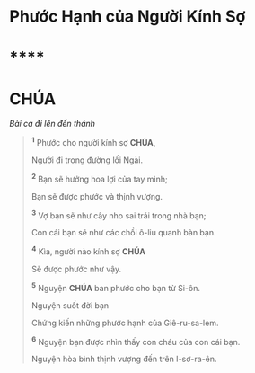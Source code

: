 # Phước Hạnh của Người Kính Sợ

# \*\*\*\*

# CHÚA

_Bài ca đi lên đền thánh_

> <sup><b>1</b></sup> Phước cho người kính sợ **CHÚA**,
>
> Người đi trong đường lối Ngài.
>
> <sup><b>2</b></sup> Bạn sẽ hưởng hoa lợi của tay mình;
>
> Bạn sẽ được phước và thịnh vượng.
>
> <sup><b>3</b></sup> Vợ bạn sẽ như cây nho sai trái trong nhà bạn;
>
> Con cái bạn sẽ như các chồi ô-liu quanh bàn bạn.
>
> <sup><b>4</b></sup> Kìa, người nào kính sợ **CHÚA**
>
> Sẽ được phước như vậy.
>
> <sup><b>5</b></sup> Nguyện **CHÚA** ban phước cho bạn từ Si-ôn.
>
> Nguyện suốt đời bạn
>
> Chứng kiến những phước hạnh của Giê-ru-sa-lem.
>
> <sup><b>6</b></sup> Nguyện bạn được nhìn thấy con cháu của con cái bạn.
>
> Nguyện hòa bình thịnh vượng đến trên I-sơ-ra-ên.

